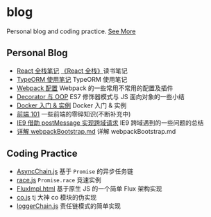 # blog

Personal blog and coding practice. [See More](https://rainsho.cc/)

## Personal Blog

- [React 全栈笔记](./articles/React全栈笔记.md) [《React 全栈》](https://book.douban.com/subject/26901067/)读书笔记
- [TypeORM 使用笔记](./articles/TypeORM使用笔记.md) TypeORM 使用笔记
- [Webpack 配置](./articles/Webpack配置.md) Webpack 的一些常用不常用的配置及插件
- [Decorator 与 OOP](./articles/Decorator与OOP.md) ES7 修饰器模式与 JS 面向对象的一些小结
- [Docker 入门 & 实例](./articles/Docker入门与实例.md) Docker 入门 & 实例
- [前端 101](./articles/FE101.md) 一些前端的零碎知识(不断补充中)
- [IE9 借助 postMessage 实现跨域请求](./articles/IE9借助postMessage实现跨域请求.md) IE9 跨域遇到的一些问题的总结
- [详解 webpackBootstrap.md](./articles/详解webpackBootstrap.md.md) 详解 webpackBootstrap.md

## Coding Practice

- [AsyncChain.js](./codes/solo/AsyncChain.js) 基于 `Promise` 的异步任务链
- [race.js](./codes/solo/race.js) `Promise.race` 竞速实例
- [FluxImpl.html](./codes/solo/FluxImpl.html) 基于原生 JS 的一个简单 Flux 架构实现
- [co.js](./codes/solo/co.js) tj 大神 co 模块的伪实现
- [loggerChain.js](./codes/solo/loggerChain.js) 责任链模式的简单实现
